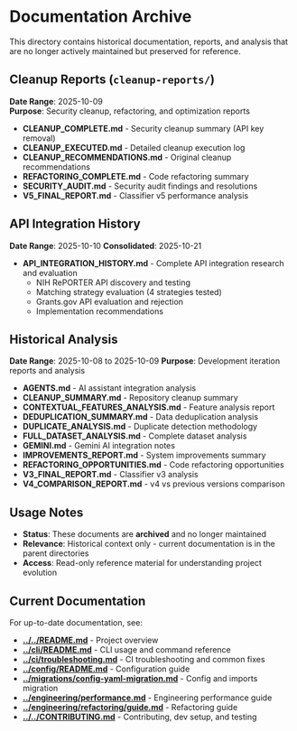 # Documentation Archive

This directory contains historical documentation, reports, and analysis that are no longer actively maintained but preserved for reference.

## Cleanup Reports (`cleanup-reports/`)

**Date Range**: 2025-10-09  
**Purpose**: Security cleanup, refactoring, and optimization reports

- **CLEANUP_COMPLETE.md** - Security cleanup summary (API key removal)
- **CLEANUP_EXECUTED.md** - Detailed cleanup execution log
- **CLEANUP_RECOMMENDATIONS.md** - Original cleanup recommendations
- **REFACTORING_COMPLETE.md** - Code refactoring summary
- **SECURITY_AUDIT.md** - Security audit findings and resolutions
- **V5_FINAL_REPORT.md** - Classifier v5 performance analysis

## API Integration History

**Date Range**: 2025-10-10
**Consolidated**: 2025-10-21

- **API_INTEGRATION_HISTORY.md** - Complete API integration research and evaluation
  - NIH RePORTER API discovery and testing
  - Matching strategy evaluation (4 strategies tested)
  - Grants.gov API evaluation and rejection
  - Implementation recommendations

## Historical Analysis

**Date Range**: 2025-10-08 to 2025-10-09
**Purpose**: Development iteration reports and analysis

- **AGENTS.md** - AI assistant integration analysis
- **CLEANUP_SUMMARY.md** - Repository cleanup summary
- **CONTEXTUAL_FEATURES_ANALYSIS.md** - Feature analysis report
- **DEDUPLICATION_SUMMARY.md** - Data deduplication analysis
- **DUPLICATE_ANALYSIS.md** - Duplicate detection methodology
- **FULL_DATASET_ANALYSIS.md** - Complete dataset analysis
- **GEMINI.md** - Gemini AI integration notes
- **IMPROVEMENTS_REPORT.md** - System improvements summary
- **REFACTORING_OPPORTUNITIES.md** - Code refactoring opportunities
- **V3_FINAL_REPORT.md** - Classifier v3 analysis
- **V4_COMPARISON_REPORT.md** - v4 vs previous versions comparison

## Usage Notes

- **Status**: These documents are **archived** and no longer maintained
- **Relevance**: Historical context only - current documentation is in the parent directories
- **Access**: Read-only reference material for understanding project evolution

## Current Documentation

For up-to-date documentation, see:
- **[../../README.md](../../README.md)** - Project overview
- **[../cli/README.md](../cli/README.md)** - CLI usage and command reference
- **[../ci/troubleshooting.md](../ci/troubleshooting.md)** - CI troubleshooting and common fixes
- **[../config/README.md](../config/README.md)** - Configuration guide
- **[../migrations/config-yaml-migration.md](../migrations/config-yaml-migration.md)** - Config and imports migration
- **[../engineering/performance.md](../engineering/performance.md)** - Engineering performance guide
- **[../engineering/refactoring/guide.md](../engineering/refactoring/guide.md)** - Refactoring guide
- **[../../CONTRIBUTING.md](../../CONTRIBUTING.md)** - Contributing, dev setup, and testing
